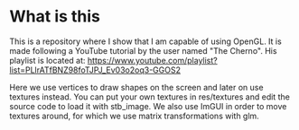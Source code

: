 # What is this
This is a repository where I show that I am capable of using OpenGL. It is made 
following a YouTube tutorial by the user named "The Cherno". His playlist is
located at: https://www.youtube.com/playlist?list=PLlrATfBNZ98foTJPJ_Ev03o2oq3-GGOS2

Here we use vertices to draw shapes on the screen and later on use textures instead.
You can put your own textures in res/textures and edit the source code to load it with stb_image.
We also use ImGUI in order to move textures around, for which we use matrix
transformations with glm.